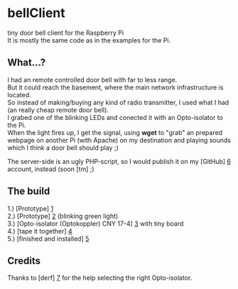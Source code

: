 # bellClient #

tiny door bell client for the Raspberry Pi  
It is mostly the same code as in the examples for the Pi.  

## What...? ##

I had an remote controlled door bell with far to less range.  
But it could reach the basement, where the main network infrastructure is located.  
So instead of making/buying any kind of radio transmitter, I used what I had (an really cheap remote door bell).  
I grabed one of the blinking LEDs and conected it with an Opto-isolator to the Pi.  
When the light fires up, I get the signal, using **wget** to "grab" an prepared webpage on another Pi (with Apache)
on my destination and playing sounds which I think a door bell should play ;)  

The server-side is an ugly PHP-script, so I would publish it on my [GitHub] [6] account, instead (soon [tm] ;)


## The build ##

  1.) [Prototype] [1]  
  2.) [Prototype] [2] (blinking green light)  
  3.) [Opto-isolator (Optokoppler) CNY 17-4] [3] with tiny board  
  4.) [tape it together] [4]  
  5.) [finished and installed] [5]  


## Credits ##

Thanks to [derf] [7] for the help selecting the right Opto-isolator.

  [1]: https://twitter.com/bison_42/status/328607913226682368        "Prototype"
  [2]: https://twitter.com/bison_42/status/328608426492039168        "Prototype"
  [3]: https://twitter.com/bison_42/status/328609083286487040        "Opto-isolator"
  [4]: https://twitter.com/bison_42/status/328609371468746752        "tape it together"
  [5]: https://twitter.com/bison_42/status/328609700549648384        "finished and installed"
  [6]: https://github.com/bison--                                    "myGitHub"
  [7]: https://github.com/derf                                       "credits derf"
